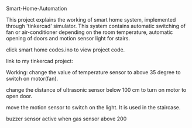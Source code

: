 Smart-Home-Automation

This project explains the working of smart home system, implemented through 'tinkercad' simulator. This system contains automatic switching of fan or air-conditioner depending on the room temperature, automatic opening of doors and motion sensor light for stairs.

click smart home codes.ino to view project code.

link to my tinkercad project: 

Working: change the value of temperature sensor to above 35 degree to switch on motor(fan).

change the distance of ultrasonic sensor below 100 cm to turn on motor to open door.

move the motion sensor to switch on the light. It is used in the staircase.

buzzer sensor active when gas sensor above 200
